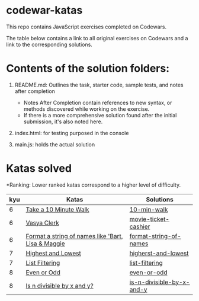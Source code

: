 # codewar-katas

This repo contains JavaScript exercises completed on Codewars.

The table below contains a link to all original exercises on Codewars and a link to the corresponding solutions.

# Contents of the solution folders:

1. README.md: Outlines the task, starter code, sample tests, and notes after completion
    * Notes After Completion contain references to new syntax, or methods discovered while working on the exercise.
    * If there is a more comprehensive solution found after the initial submission, it's also noted here.

2. index.html: for testing purposed in the console

3. main.js: holds the actual solution

# Katas solved

*Ranking: Lower ranked katas correspond to a higher level of difficulty.

kyu | Katas | Solutions
---- | ------- | -------
6 | [Take a 10 Minute Walk](https://www.codewars.com/kata/54da539698b8a2ad76000228) | [10-min-walk](https://github.com/rcsima7/codewar-katas/blob/master/01-lab-js-odd-or-even/main.js)
6 | [Vasya Clerk](https://www.codewars.com/kata/555615a77ebc7c2c8a0000b8) | [movie-ticket-cashier](https://github.com/rcsima7/codewar-katas/blob/master/movie-ticket-cashier/main.js)
6 | [Format a string of names like 'Bart, Lisa & Maggie](https://www.codewars.com/kata/53368a47e38700bd8300030d) | [format-string-of-names](https://github.com/rcsima7/codewar-katas/blob/master/format-string-of-names/main.js)
7 | [Highest and Lowest](https://www.codewars.com/kata/554b4ac871d6813a03000035) | [higherst-and-lowest](https://github.com/rcsima7/codewar-katas/blob/master/highest-and-lowest/2nd-try/main.js)
7 | [List Filtering](https://www.codewars.com/kata/53dbd5315a3c69eed20002dd) | [list-filtering](https://github.com/rcsima7/codewar-katas/blob/master/list-filtering/1st-try/main.js)
8 | [Even or Odd](https://www.codewars.com/kata/53da3dbb4a5168369a0000fe) | [even-or-odd](https://github.com/rcsima7/codewar-katas/blob/master/even-or-odd/main.js)
8 | [Is n divisible by x and y?](https://www.codewars.com/kata/5545f109004975ea66000086) | [is-n-divisible-by-x-and-y](https://github.com/rcsima7/codewar-katas/blob/master/is-n-divisible-by-x-and-y/main.js)